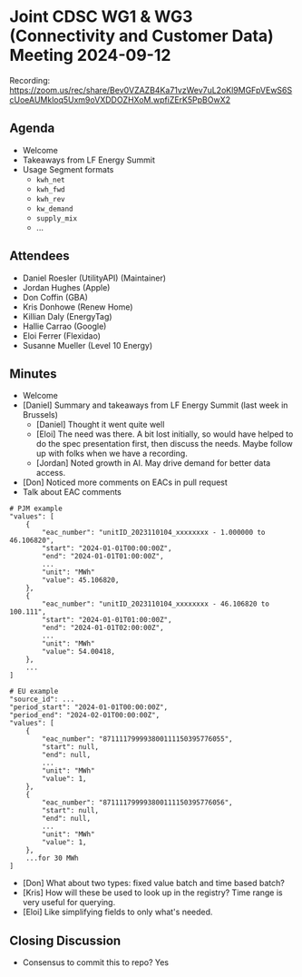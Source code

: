 # Joint CDSC WG1 & WG3 (Connectivity and Customer Data) Meeting 2024-09-12

Recording: https://zoom.us/rec/share/Bev0VZAZB4Ka71vzWev7uL2oKl9MGFpVEwS6ScUoeAUMkloq5Uxm9oVXDDOZHXoM.wpfiZErK5PpBOwX2

## Agenda
* Welcome
* Takeaways from LF Energy Summit
* Usage Segment formats
    * `kwh_net`
    * `kwh_fwd`
    * `kwh_rev`
    * `kw_demand`
    * `supply_mix`
    * ...

## Attendees
* Daniel Roesler (UtilityAPI) (Maintainer)
* Jordan Hughes (Apple)
* Don Coffin (GBA)
* Kris Donhowe (Renew Home)
* Killian Daly (EnergyTag)
* Hallie Carrao (Google)
* Eloi Ferrer (Flexidao)
* Susanne Mueller (Level 10 Energy)

## Minutes
* Welcome
* [Daniel] Summary and takeaways from LF Energy Summit (last week in Brussels)
    * [Daniel] Thought it went quite well
    * [Eloi] The need was there. A bit lost initially, so would have helped to do the spec presentation first, then discuss the needs. Maybe follow up with folks when we have a recording.
    * [Jordan] Noted growth in AI. May drive demand for better data access.
* [Don] Noticed more comments on EACs in pull request
* Talk about EAC comments

```
# PJM example
"values": [
    {
        "eac_number": "unitID_2023110104_xxxxxxxx - 1.000000 to 46.106820",
        "start": "2024-01-01T00:00:00Z",
        "end": "2024-01-01T01:00:00Z",
        ...
        "unit": "MWh"
        "value": 45.106820,
    },
    {
        "eac_number": "unitID_2023110104_xxxxxxxx - 46.106820 to 100.111",
        "start": "2024-01-01T01:00:00Z",
        "end": "2024-01-01T02:00:00Z",
        ...
        "unit": "MWh"
        "value": 54.00418,
    },
    ...
]

# EU example
"source_id": ...
"period_start": "2024-01-01T00:00:00Z",
"period_end": "2024-02-01T00:00:00Z",
"values": [
    {
        "eac_number": "871111799993800111150395776055",
        "start": null,
        "end": null,
        ...
        "unit": "MWh"
        "value": 1,
    },
    {
        "eac_number": "871111799993800111150395776056",
        "start": null,
        "end": null,
        ...
        "unit": "MWh"
        "value": 1,
    },
    ...for 30 MWh
]
```

* [Don] What about two types: fixed value batch and time based batch?
* [Kris] How will these be used to look up in the registry? Time range is very useful for querying.
* [Eloi] Like simplifying fields to only what's needed.

## Closing Discussion
* Consensus to commit this to repo? Yes

